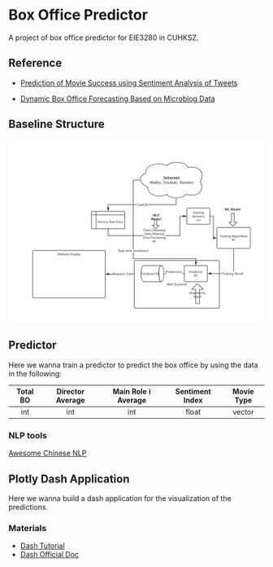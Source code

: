 # Box Office Predictor
A project of box office predictor for EIE3280 in CUHKSZ.

## Reference

- [Prediction of Movie Success using Sentiment
Analysis of Tweets](http://www.jscse.com/papers/vol3.no3/vol3.no3.46.pdf)

- [Dynamic Box Office Forecasting Based on Microblog Data](https://www.jstor.org/stable/pdf/24899494.pdf?refreqid=excelsior%3Aa3a89bc298c2c0a9c141ce4b02f3cead)

## Baseline Structure 

![structure](./assets/eie3280.png)

## Predictor
Here we wanna train a predictor to predict the box office by using the data in the following:

Total BO | Director Average | Main Role i Average  | Sentiment Index | Movie Type
:-: | :-: | :-: | :-: | :-: 
int | int | int | float | vector |

### NLP tools
[Awesome Chinese NLP](https://github.com/crownpku/Awesome-Chinese-NLP)

## Plotly Dash Application
Here we wanna build a dash application for the visualization of the predictions.
### Materials
- [Dash Tutorial](https://pythonprogramming.net/data-visualization-application-dash-python-tutorial-introduction/)
- [Dash Official Doc](https://dash.plot.ly/)
